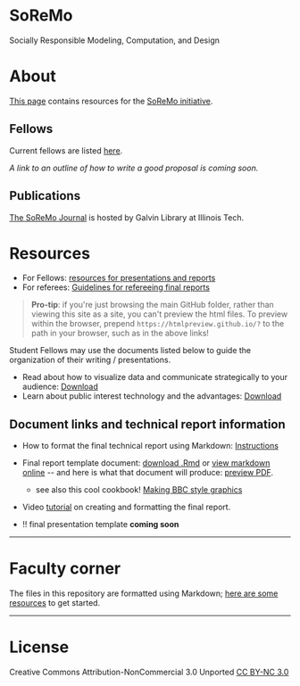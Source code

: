 # SoReMo
Socially Responsible Modeling, Computation, and Design

# About

[This page](https://sondzus.github.io/SoReMo/) contains resources for the [SoReMo initiative](http://www.soremo.org). 

## Fellows 

Current fellows are listed [here](http://www.soremo.org/people/fellows). 

*A link to an outline of how to write a good proposal is coming soon.*

## Publications

[The SoReMo Journal](http://journals.library.iit.edu/index.php/Soremo) is hosted by Galvin Library at Illinois Tech.


# Resources 

* For Fellows: [resources for presentations and reports](https://sondzus.github.io/SoReMo/SoReMo-ResourcesForFellows.html)
* For referees: [Guidelines for refereeing final reports](https://sondzus.github.io/SoReMo/Guidelines-for-refereeing-final-reports.html)

>  **Pro-tip**: if you're just browsing the main GitHub folder, rather than viewing this site as a site, you can't preview the html files. To preview within the browser, prepend `https://htmlpreview.github.io/?` to the path in your browser, such as in the above links! 

Student Fellows may use the documents listed below to guide the organization of their writing / presentations.  
* Read about how to visualize data and communicate strategically to your audience: [Download](https://sondzus.github.io/SoReMo/soremo_data_viz.pdf)
* Learn about public interest technology and the advantages: [Download](https://sondzus.github.io/SoReMo/PIT-Career.pdf)  

## Document links and technical report information 

* How to format the final technical report using Markdown: [Instructions](https://sondzus.github.io/SoReMo/SoReMo-TechReport-PublicationFormattingInstructions.html)  

<!-- (see also the [.Rmd source file](https://sondzus.github.io/SoReMo/SoReMo-TechReport-PublicationFormattingInstructions.Rmd). --> 

* Final report template document: [download .Rmd](https://sondzus.github.io/SoReMo/SoReMo-TechReport-Template.Rmd) or [view markdown online](https://github.com/Sondzus/SoReMo/blob/main/SoReMo-TechReport-Template.Rmd) -- and here is what that document will produce: [preview PDF](https://sondzus.github.io/SoReMo/SoReMo-TechReport-Template.pdf). 

    * see also this cool cookbook! [Making BBC style graphics](https://bbc.github.io/rcookbook/)
 
* Video [tutorial](https://youtu.be/CK_5BNsiusE) on creating and formatting the final report. 

*  !!  final presentation template **coming soon**

------

# Faculty corner

The files in this repository are formatted using Markdown; [here are some resources](https://bookdown.org/yihui/rmarkdown/rmdformats.html) to get started. 

------ 

# License

Creative Commons Attribution-NonCommercial 3.0 Unported [CC BY-NC 3.0](https://creativecommons.org/licenses/by-nc/3.0/)
